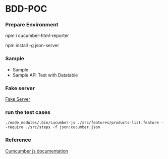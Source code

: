 # BDD-POC


### Prepare Environment

npm i cucumber-html-reporter

npm install -g json-server

### Sample

- Sample 
- Sample API Test with Datatable 

### Fake server

[Fake Server](https://www.npmjs.com/package/json-server)


### run the test cases

```
./node_modules/.bin/cucumber-js ./src/features/products-list.feature --require ./src/steps -f json:cucumber.json

```

### Reference




[Cumcumber js documentation ](https://cucumber.io/docs/installation/javascript/)
